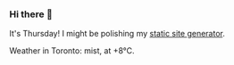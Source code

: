 ### Hi there :wave:

It's Thursday! I might be polishing my [static site generator](https://github.com/bewuethr/pandoc-bash-blog).

Weather in Toronto: mist, at +8°C.
